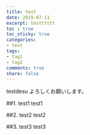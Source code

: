 ```yaml
---
title: test
date: 2019-07-11
excerpt: testttttt
toc : true
toc_sticky: true
categories:
- test
tags:
- tag1
- tag2
comments: true
share: false
---
```

testdesu
よろしくお願いします。

##1. test1
test1

##2. test2
test2

##3. test3
test3
